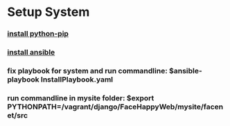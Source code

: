 # Setup System
### [install python-pip](https://pip.pypa.io/en/stable/installing/)
### [install ansible](http://docs.ansible.com/ansible/latest/intro_installation.html)
### fix playbook for system and run commandline: $ansible-playbook InstallPlaybook.yaml
### run commandline in mysite folder: $export  PYTHONPATH=/vagrant/django/FaceHappyWeb/mysite/facenet/src
